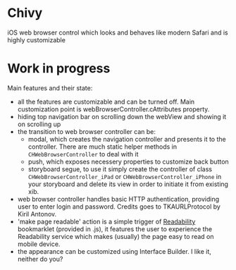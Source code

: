 Chivy
=====

iOS web browser control which looks and behaves like modern Safari and is highly customizable


Work in progress
================

Main features and their state:

* all the features are customizable and can be turned off. Main customization point is webBrowserController.cAttributes property.
* hiding top navigation bar on scrolling down the webView and showing it on scrolling up
* the transition to web browser controller can be:
    - modal, which creates the navigation controller and presents it to the controller. There are much static helper methods in ```CHWebBrowserController``` to deal with it
    - push, which exposes necessery properties to customize back button
    - storyboard segue, to use it simply create the controller of class ```CHWebBrowserController_iPad``` or ```CHWebBrowserController_iPhone``` in your storyboard and delete its view in order to initiate it from existing xib.
* web browser controller handles basic HTTP authentication, providing user to enter login and password. Credits goes to TKAURLProtocol by Kiril Antonov.
* 'make page readable' action is a simple trigger of [Readability](http://www.readability.com/) bookmarklet (provided in .js), it features the user to experience the Readability service which makes (usually) the page easy to read on mobile device.
* the appearance can be customized using Interface Builder. I like it, neither do you?


